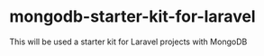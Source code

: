 # mongodb-starter-kit-for-laravel
This will be used a starter kit for Laravel projects with MongoDB
